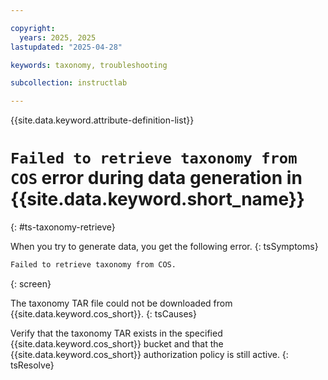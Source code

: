 ```yaml
---

copyright:
  years: 2025, 2025
lastupdated: "2025-04-28"

keywords: taxonomy, troubleshooting

subcollection: instructlab

---
```


{{site.data.keyword.attribute-definition-list}}

# `Failed to retrieve taxonomy from COS` error during data generation in {{site.data.keyword.short_name}}
{: #ts-taxonomy-retrieve}


When you try to generate data, you get the following error.
{: tsSymptoms}

```txt
Failed to retrieve taxonomy from COS.
```
{: screen}


The taxonomy TAR file could not be downloaded from {{site.data.keyword.cos_short}}.
{: tsCauses}


Verify that the taxonomy TAR exists in the specified {{site.data.keyword.cos_short}} bucket and that the {{site.data.keyword.cos_short}} authorization policy is still active.
{: tsResolve}


